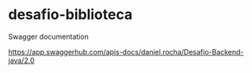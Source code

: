 # desafio-biblioteca

Swagger documentation

https://app.swaggerhub.com/apis-docs/daniel.rocha/Desafio-Backend-java/2.0
